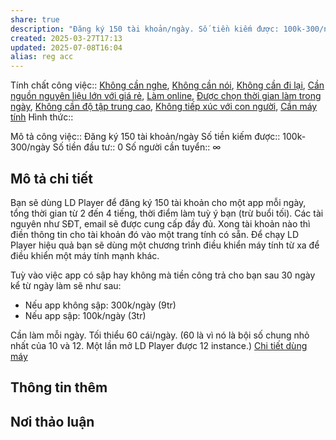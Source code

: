 ```yaml
---
share: true
description: "Đăng ký 150 tài khoản/ngày. Số tiền kiếm được: 100k-300/ngày"
created: 2025-03-27T17:13
updated: 2025-07-08T16:04
alias: reg acc
---
```

Tính chất công việc:: [Không cần nghe](../../%C4%90%E1%BA%B7c%20%C4%91i%E1%BB%83m%20c%C3%B4ng%20vi%E1%BB%87c/Kh%C3%B4ng%20c%E1%BA%A7n%20nghe.md), [Không cần nói](../../%C4%90%E1%BA%B7c%20%C4%91i%E1%BB%83m%20c%C3%B4ng%20vi%E1%BB%87c/Kh%C3%B4ng%20c%E1%BA%A7n%20n%C3%B3i.md), [Không cần đi lại](../../%C4%90%E1%BA%B7c%20%C4%91i%E1%BB%83m%20c%C3%B4ng%20vi%E1%BB%87c/N%C6%A1i%20l%C3%A0m%20vi%E1%BB%87c/Kh%C3%B4ng%20c%E1%BA%A7n%20%C4%91i%20l%E1%BA%A1i.md), [Cần nguồn nguyên liệu lớn với giá rẻ](../../%C4%90%E1%BA%B7c%20%C4%91i%E1%BB%83m%20c%C3%B4ng%20vi%E1%BB%87c/Nguy%C3%AAn%20li%E1%BB%87u,%20ngu%E1%BB%93n%20th%C3%B4ng%20tin/C%E1%BA%A7n%20ngu%E1%BB%93n%20nguy%C3%AAn%20li%E1%BB%87u%20l%E1%BB%9Bn%20v%E1%BB%9Bi%20gi%C3%A1%20r%E1%BA%BB.md), [Làm online](../../%C4%90%E1%BA%B7c%20%C4%91i%E1%BB%83m%20c%C3%B4ng%20vi%E1%BB%87c/N%C6%A1i%20l%C3%A0m%20vi%E1%BB%87c/L%C3%A0m%20tr%E1%BB%B1c%20tuy%E1%BA%BFn.md), [Được chọn thời gian làm trong ngày](../../%C4%90%E1%BA%B7c%20%C4%91i%E1%BB%83m%20c%C3%B4ng%20vi%E1%BB%87c/Th%E1%BB%9Di%20%C4%91i%E1%BB%83m%20l%C3%A0m%20vi%E1%BB%87c/%C4%90%C6%B0%E1%BB%A3c%20ch%E1%BB%8Dn%20th%E1%BB%9Di%20gian%20l%C3%A0m%20trong%20ng%C3%A0y.md), [Không cần độ tập trung cao](../../%C4%90%E1%BA%B7c%20%C4%91i%E1%BB%83m%20c%C3%B4ng%20vi%E1%BB%87c/N%C6%A1i%20l%C3%A0m%20vi%E1%BB%87c/Kh%C3%B4ng%20c%E1%BA%A7n%20%C4%91%E1%BB%99%20t%E1%BA%ADp%20trung%20cao.md), [Không tiếp xúc với con người](../../%C4%90%E1%BA%B7c%20%C4%91i%E1%BB%83m%20c%C3%B4ng%20vi%E1%BB%87c/Kh%C3%B4ng%20ti%E1%BA%BFp%20x%C3%BAc%20v%E1%BB%9Bi%20con%20ng%C6%B0%E1%BB%9Di.md), [Cần máy tính](../../%C4%90%E1%BA%B7c%20%C4%91i%E1%BB%83m%20c%C3%B4ng%20vi%E1%BB%87c/Y%C3%AAu%20c%E1%BA%A7u%20c%C3%B4ng%20ngh%E1%BB%87/C%E1%BA%A7n%20m%C3%A1y%20t%C3%ADnh.md)
Hình thức:: 

Mô tả công việc:: Đăng ký 150 tài khoản/ngày
Số tiền kiếm được:: 100k-300/ngày
Số tiền đầu tư:: 0
Số người cần tuyển:: ∞

## Mô tả chi tiết
Bạn sẽ dùng LD Player để đăng ký 150 tài khoản cho một app mỗi ngày, tổng thời gian từ 2 đến 4 tiếng, thời điểm làm tuỳ ý bạn (trừ buổi tối). Các tài nguyên như SĐT, email sẽ được cung cấp đầy đủ. Xong tài khoản nào thì điền thông tin cho tài khoản đó vào một trang tính có sẵn. Để chạy LD Player hiệu quả bạn sẽ dùng một chương trình điều khiển máy tính từ xa để điều khiển một máy tính mạnh khác.

Tuỳ vào việc app có sập hay không mà tiền công trả cho bạn sau 30 ngày kể từ ngày làm sẽ như sau:
- Nếu app không sập: 300k/ngày (9tr)
- Nếu app sập: 100k/ngày (3tr) 

Cần làm mỗi ngày. Tối thiểu 60 cái/ngày. (60 là vì nó là bội số chung nhỏ nhất của 10 và 12. Một lần mở LD Player được 12 instance.)
[Chi tiết dùng máy](Chi%20ti%E1%BA%BFt%20d%C3%B9ng%20m%C3%A1y.md)
## Thông tin thêm
## Nơi thảo luận